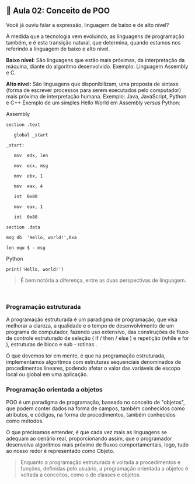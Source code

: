 ## 📝 Aula 02: Conceito de POO
Você já ouviu falar a expressão, linguagem de baixo e de alto nível?

À medida que a tecnologia vem evoluindo, as linguagens de programação também, e é esta transição natural, que determina, quando estamos nos referindo a linguagem de baixo e alto nível.

**Baixo nível:** São linguagens que estão mais próximas, da interpretação da máquina, diante do algoritmo desenvolvido. Exemplo: Linguagem Assembly e C.

**Alto nível:** São linguagens que disponibilizam, uma proposta de sintaxe (forma de escrever processos para serem executados pelo computador) mais próxima de interpretação humana. Exemplo: Java, JavaScript, Python e C++
Exemplo de um simples Hello World em Assembly versus Python:

Assembly
```
section	.text

   global _start   

_start: 

   mov	edx, len  

   mov	ecx, msg  

   mov	ebx, 1 

   mov	eax, 4  

   int	0x80   

   mov	eax, 1 

   int	0x80   

section	.data

msg	db	'Hello, world!',0xa

len	equ	$ - msg
```

Python
```
print('Hello, world!')
```

> É bem notória a diferença, entre as duas perspectivas de linguagem.

<br>

### Programação estruturada
A programação estruturada é um paradigma de programação, que visa melhorar a clareza, a qualidade e o tempo de desenvolvimento de um programa de computador, fazendo uso extensivo, das construções de fluxo de controle estruturado de seleção ( if / then / else ) e repetição (while e for ), estruturas de bloco e sub - rotinas .

O que devemos ter em mente, é que na programação estruturada, implementamos algoritmos com estruturas sequenciais denominados de procedimentos lineares, podendo afetar o valor das variáveis de escopo local ou global em uma aplicação.

### Programação orientada a objetos
POO é um paradigma de programação, baseado no conceito de "objetos", que podem conter dados na forma de campos, também conhecidos como atributos, e códigos, na forma de procedimentos, também conhecidos como métodos.

O que precisamos entender, é que cada vez mais as linguagens se adequam ao cenário real, proporcionando assim, que o programador desenvolva algoritmos mais próximo de fluxos comportamentais, logo, tudo ao nosso redor é representado como Objeto.

> Enquanto a programação estruturada é voltada a procedimentos e funções, definidas pelo usuário, a programação orientada a objetos é voltada a conceitos, como o de classes e objetos.